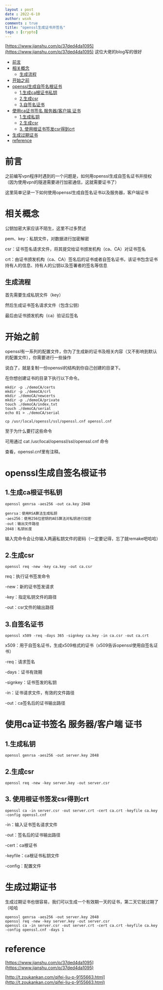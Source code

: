 ```yaml
---
layout : post
date : 2022-6-10
author: wsxk
comments : true
title: "openssl生成证书并签名"
tags : [crypto]
---
```


[https://www.jianshu.com/p/37ded4da1095](https://www.jianshu.com/p/37ded4da1095) 这位大佬的blog写的很好

- [前言](#前言)
- [相关概念](#相关概念)
  - [生成流程](#生成流程)
- [开始之前](#开始之前)
- [openssl生成自签名根证书](#openssl生成自签名根证书)
  - [1.生成ca根证书私钥](#1生成ca根证书私钥)
  - [2.生成csr](#2生成csr)
  - [3.自签名证书](#3自签名证书)
- [使用ca证书签名 服务器/客户端 证书](#使用ca证书签名-服务器客户端-证书)
  - [1.生成私钥](#1生成私钥)
  - [2.生成csr](#2生成csr-1)
  - [3. 使用根证书签发csr得到crt](#3-使用根证书签发csr得到crt)
- [生成过期证书](#生成过期证书)
- [reference](#reference)

# 前言

之前编写vpn程序时遇到的一个问题是，如何用openssl生成自签名证书并授权（因为使用vpn的隧道需要进行加密通信，这就需要证书了）

这里简单记录一下如何使用openssl生成自签名证书以及服务器，客户端证书


# 相关概念

公钥加密大家应该不陌生，这里不过多赘述

pem、key：私钥文件，对数据进行加密解密

csr：证书签名请求文件，将其提交给证书颁发机构（ca、CA）对证书签名

crt：由证书颁发机构（ca、CA）签名后的证书或者自签名证书，该证书包含证书持有人的信息、持有人的公钥以及签署者的签名等信息

## 生成流程

首先需要生成私钥文件（key）

然后生成证书签名请求文件（包含公钥）

最后由证书颁发机构（ca）验证后签名

# 开始之前

openssl有一系列的配置文件，你为了生成新的证书及相关内容（又不影响到默认的配置文件），你需要进行一些操作

说白了，就是复制一份openssl的结构到你自己创建的目录下。

在你想创建证书的目录下执行以下命令。

    mkdir -p ./demoCA/certs
    mkdir -p ./demoCA/crl
    mkdir ./demoCA/newcerts
    mkdir -p ./demoCA/private
    touch ./demoCA/index.txt
    touch ./demoCA/serial
    echo 01 > ./demoCA/serial

    cp /usr/local/openssl/ssl/openssl.cnf openssl.cnf

至于为什么要打这些命令

可用通过 cat /usr/local/openssl/ssl/openssl.cnf 命令

查看，openssl.cnf里有注释。

# openssl生成自签名根证书

## 1.生成ca根证书私钥

    openssl genrsa -aes256 -out ca.key 2048

    genrsa：使用RSA算法生成私钥
    -aes256：使用256位密钥的AES算法对私钥进行加密
    -out：输出文件路径
    2048：私钥长度

输入完命令会让你输入两遍私钥文件的密码（一定要记得，忘了就remake吧哈哈）

## 2.生成csr

    openssl req -new -key ca.key -out ca.csr

req：执行证书签发命令

-new：新的证书签发请求

-key：指定私钥文件的路径

-out：csr文件的输出路径

## 3.自签名证书

    openssl x509 -req -days 365 -signkey ca.key -in ca.csr -out ca.crt

x509：用于自签名证书，生成x509格式的证书（x509告诉openssl使用自签名证书）

-req：请求签名

-days：证书有效期

-signkey：证书签发的私钥

-in：证书请求文件，有效的文件路径

-out：ca签名后的证书输出路径


# 使用ca证书签名 服务器/客户端 证书

## 1.生成私钥

    openssl genrsa -aes256 -out server.key 2048

## 2.生成csr

    openssl req -new -key server.key -out server.csr

## 3. 使用根证书签发csr得到crt

    openssl ca -in server.csr -out server.crt -cert ca.crt -keyfile ca.key -config openssl.cnf

-in：输入证书签名请求文件

-out：签名后的证书输出路径

-cert：ca根证书

-keyfile：ca根证书私钥文件

-config：配置文件

# 生成过期证书

生成过期证书也很容易，我们可以生成一个有效期一天的证书，第二天它就过期了（哈哈

    openssl genrsa -aes256 -out server.key 2048
    openssl req -new -key server.key -out server.csr
    openssl ca -in server.csr -out server.crt -cert ca.crt -keyfile ca.key -config openssl.cnf -days 1

# reference

[https://www.jianshu.com/p/37ded4da1095](https://www.jianshu.com/p/37ded4da1095)

[http://t.zoukankan.com/qifei-liu-p-9155663.html](http://t.zoukankan.com/qifei-liu-p-9155663.html)
